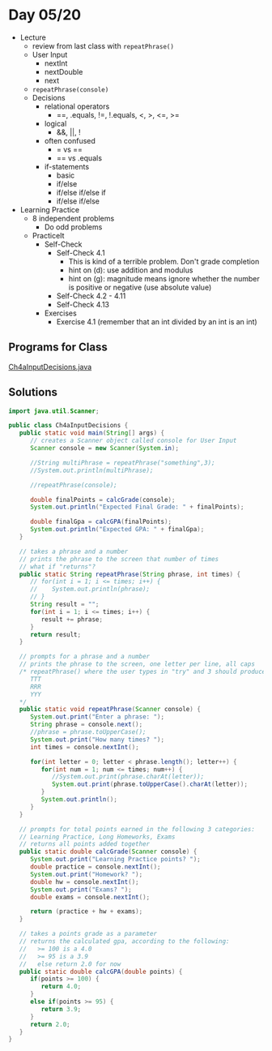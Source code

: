 # Day 05/20

+ Lecture
  - review from last class with `repeatPhrase()`
  - User Input
    - nextInt
    - nextDouble
    - next
  - `repeatPhrase(console)`
  - Decisions
    - relational operators
      - ==, .equals, !=, !.equals, <, >, <=, >=
    - logical
      - &&, ||, !
    - often confused
      - = vs ==
      - == vs .equals
    - if-statements
      - basic
      - if/else
      - if/else if/else if
      - if/else if/else
+ Learning Practice
  - 8 independent problems
    - Do odd problems
  - PracticeIt
    - Self-Check
      - Self-Check 4.1
        - This is kind of a terrible problem. Don't grade completion
        - hint on (d): use addition and modulus
        - hint on (g): magnitude means ignore whether the number is positive or negative (use absolute value)
      - Self-Check 4.2 - 4.11
      - Self-Check 4.13
    - Exercises
      - Exercise 4.1 (remember that an int divided by an int is an int)

## Programs for Class
[Ch4aInputDecisions.java](https://github.com/sudocrystal/CS141-InteractiveLectures/blob/main/Ch4aInputDecisions.java)

## Solutions
```java
import java.util.Scanner;

public class Ch4aInputDecisions {
   public static void main(String[] args) {
      // creates a Scanner object called console for User Input
      Scanner console = new Scanner(System.in);

      //String multiPhrase = repeatPhrase("something",3);
      //System.out.println(multiPhrase);

      //repeatPhrase(console);

      double finalPoints = calcGrade(console);
      System.out.println("Expected Final Grade: " + finalPoints);

      double finalGpa = calcGPA(finalPoints);
      System.out.println("Expected GPA: " + finalGpa);
   }

   // takes a phrase and a number
   // prints the phrase to the screen that number of times
   // what if "returns"?
   public static String repeatPhrase(String phrase, int times) {
      // for(int i = 1; i <= times; i++) {
      //    System.out.println(phrase);
      // }
      String result = "";
      for(int i = 1; i <= times; i++) {
         result += phrase;
      }
      return result;
   }

   // prompts for a phrase and a number
   // prints the phrase to the screen, one letter per line, all caps
   /* repeatPhrase() where the user types in "try" and 3 should produce:
      TTT
      RRR
      YYY
   */
   public static void repeatPhrase(Scanner console) {
      System.out.print("Enter a phrase: ");
      String phrase = console.next();
      //phrase = phrase.toUpperCase();
      System.out.print("How many times? ");
      int times = console.nextInt();

      for(int letter = 0; letter < phrase.length(); letter++) {
         for(int num = 1; num <= times; num++) {
            //System.out.print(phrase.charAt(letter));
            System.out.print(phrase.toUpperCase().charAt(letter));
         }
         System.out.println();
      }
   }

   // prompts for total points earned in the following 3 categories:
   // Learning Practice, Long Homeworks, Exams
   // returns all points added together
   public static double calcGrade(Scanner console) {
      System.out.print("Learning Practice points? ");
      double practice = console.nextInt();
      System.out.print("Homework? ");
      double hw = console.nextInt();
      System.out.print("Exams? ");
      double exams = console.nextInt();

      return (practice + hw + exams);
   }

   // takes a points grade as a parameter
   // returns the calculated gpa, according to the following:
   //   >= 100 is a 4.0
   //   >= 95 is a 3.9
   //   else return 2.0 for now
   public static double calcGPA(double points) {
      if(points >= 100) {
         return 4.0;
      }
      else if(points >= 95) {
         return 3.9;
      }
      return 2.0;
   }
}
```
